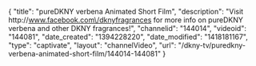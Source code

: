 {
    "title": "pureDKNY verbena Animated Short Film",
    "description": "Visit http:\/\/www.facebook.com\/dknyfragrances for more info on pureDKNY verbena and other DKNY fragrances!",
    "channelid": "144014",
    "videoid": "144081",
    "date_created": "1394228220",
    "date_modified": "1418181167",
    "type": "captivate",
    "layout": "channelVideo",
    "url": "\/dkny-tv\/puredkny-verbena-animated-short-film\/144014-144081"
}